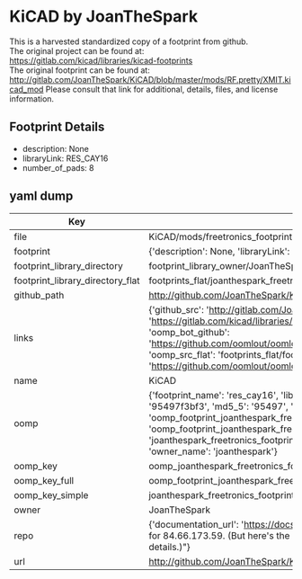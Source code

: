 # KiCAD by JoanTheSpark  
This is a harvested standardized copy of a footprint from github.  
The original project can be found at:  
https://gitlab.com/kicad/libraries/kicad-footprints  
The original footprint can be found at:
http://gitlab.com/JoanTheSpark/KiCAD/blob/master/mods/RF.pretty/XMIT.kicad_mod
Please consult that link for additional, details, files, and license information.  
## Footprint Details
* description: None  
* libraryLink: RES_CAY16  
* number_of_pads: 8  
## yaml dump  
| Key | Value |  
| --- | --- |  
| file | KiCAD/mods/freetronics_footprints.pretty/RES_CAY16.kicad_mod |  
| footprint | {'description': None, 'libraryLink': 'RES_CAY16', 'number_of_pads': 8} |  
| footprint_library_directory | footprint_library_owner/JoanTheSpark_KiCAD |  
| footprint_library_directory_flat | footprints_flat/joanthespark_freetronics_footprints_res_cay16/working |  
| github_path | http://github.com/JoanTheSpark/KiCAD/blob/master/mods/freetronics_footprints.pretty/RES_CAY16.kicad_mod |  
| links | {'github_src': 'http://gitlab.com/JoanTheSpark/KiCAD/blob/master/mods/RF.pretty/XMIT.kicad_mod', 'github_src_repo': 'https://gitlab.com/kicad/libraries/kicad-footprints', 'oomp_bot': 'footprints/joanthespark_freetronics_footprints_res_cay16/working', 'oomp_bot_github': 'https://github.com/oomlout/oomlout_oomp_footprint_bot/tree/main/footprints/joanthespark_freetronics_footprints_res_cay16/working', 'oomp_src_flat': 'footprints_flat/footprints_flat/joanthespark_freetronics_footprints_res_cay16/working', 'oomp_src_flat_github': 'https://github.com/oomlout/oomlout_oomp_footprint_src/tree/main/footprints_flat/joanthespark_freetronics_footprints_res_cay16/working'} |  
| name | KiCAD |  
| oomp | {'footprint_name': 'res_cay16', 'library_name': 'freetronics_footprints', 'md5': '95497f3bf352fe1b4b85866198bbbd43', 'md5_10': '95497f3bf3', 'md5_5': '95497', 'md5_6': '95497f', 'oomp_key': 'oomp_joanthespark_freetronics_footprints_res_cay16', 'oomp_key_extra': 'oomp_footprint_joanthespark_freetronics_footprints_res_cay16', 'oomp_key_full': 'oomp_footprint_joanthespark_freetronics_footprints_res_cay16_95497f', 'oomp_key_simple': 'joanthespark_freetronics_footprints_res_cay16', 'original_filename': 'KiCAD/mods/freetronics_footprints.pretty/RES_CAY16.kicad_mod', 'owner_name': 'joanthespark'} |  
| oomp_key | oomp_joanthespark_freetronics_footprints_res_cay16 |  
| oomp_key_full | oomp_footprint_joanthespark_freetronics_footprints_res_cay16 |  
| oomp_key_simple | joanthespark_freetronics_footprints_res_cay16 |  
| owner | JoanTheSpark |  
| repo | {'documentation_url': 'https://docs.github.com/rest/overview/resources-in-the-rest-api#rate-limiting', 'message': "API rate limit exceeded for 84.66.173.59. (But here's the good news: Authenticated requests get a higher rate limit. Check out the documentation for more details.)"} |  
| url | http://github.com/JoanTheSpark/KiCAD |  

